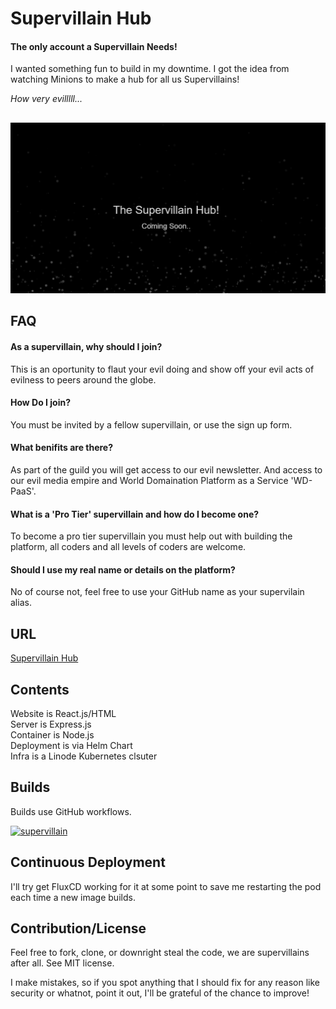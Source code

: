 # Supervillain Hub

#### The only account a Supervillain Needs!

I wanted something fun to build in my downtime. I got the idea from watching Minions to make a hub for all us Supervillains! 

_How very evilllll..._

## 

![Homepage](./docs/img/homepage.jpg)


## FAQ

#### As a supervillain, why should I join?

This is an oportunity to flaut your evil doing and show off your evil acts of evilness to peers around the globe.

#### How Do I join?

You must be invited by a fellow supervillain, or use the sign up form.

#### What benifits are there?

As part of the guild you will get access to our evil newsletter. And access to our evil media empire and World Domaination Platform as a Service 'WD-PaaS'.

#### What is a 'Pro Tier' supervillain and how do I become one?

To become a pro tier supervillain you must help out with building the platform, all coders and all levels of coders are welcome.

#### Should I use my real name or details on the platform?

No of course not, feel free to use your GitHub name as your supervilain alias.


## URL 

[Supervillain Hub](https://supervillain.cloud/)


## Contents

Website is React.js/HTML \
Server is Express.js \
Container is Node.js \
Deployment is via Helm Chart \
Infra is a Linode Kubernetes clsuter 


## Builds

Builds use GitHub workflows.

[![supervillain](https://github.com/FoodyFood/supervillain-hub/actions/workflows/supervillain.yaml/badge.svg)](https://github.com/FoodyFood/supervillain-hub/actions/workflows/supervillain.yaml)


## Continuous Deployment

I'll try get FluxCD working for it at some point to save me restarting the pod each time a new image builds.


## Contribution/License

Feel free to fork, clone, or downright steal the code, we are supervillains after all. See MIT license. 

I make mistakes, so if you spot anything that I should fix for any reason like security or whatnot, point it out, I'll be grateful of the chance to improve!

